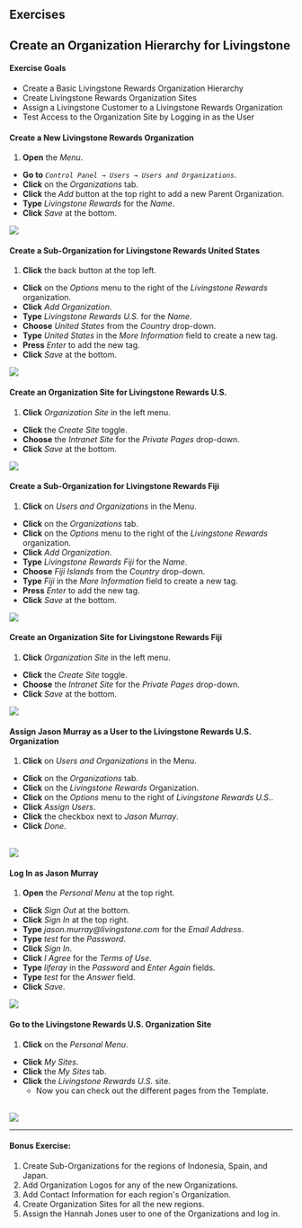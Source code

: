 <h2 class="exercise">Exercises</h2>

## Create an Organization Hierarchy for Livingstone

<div class="ahead">
<h4>Exercise Goals</h4>
<ul>
    <li>Create a Basic Livingstone Rewards Organization Hierarchy</li>
    <li>Create Livingstone Rewards Organization Sites</li>
    <li>Assign a Livingstone Customer to a Livingstone Rewards Organization</li>
    <li>Test Access to the Organization Site by Logging in as the User</li>
</ul>
</div>

#### Create a New Livingstone Rewards Organization
1. **Open** the _Menu_.
* **Go to** _`Control Panel → Users → Users and Organizations`_.
* **Click** on the _Organizations_ tab.
* **Click** the _Add_ button at the top right to add a new Parent Organization.
* **Type** _Livingstone Rewards_ for the _Name_.
* **Click** _Save_ at the bottom.

<img src="../images/livingstone-rewards-org.png" style="max-height: 35%">

#### Create a Sub-Organization for Livingstone Rewards United States
1. **Click** the back button at the top left.
* **Click** on the _Options_ menu to the right of the _Livingstone Rewards_ organization.
* **Click** _Add Organization_.
* **Type** _Livingstone Rewards U.S._ for the _Name_.
* **Choose** _United States_ from the _Country_ drop-down.
* **Type** _United States_ in the _More Information_ field to create a new tag.
* **Press** _Enter_ to add the new tag.
* **Click** _Save_ at the bottom.

<img src="../images/livingstone-us.png" style="max-height: 50%">

#### Create an Organization Site for Livingstone Rewards U.S.
1. **Click** _Organization Site_ in the left menu.
* **Click** the _Create Site_ toggle.
* **Choose** the _Intranet Site_ for the _Private Pages_ drop-down.
* **Click** _Save_ at the bottom.

<img src="../images/livingstone-us-org-site-template.png" style="max-height: 30%">

#### Create a Sub-Organization for Livingstone Rewards Fiji
1. **Click** on _Users and Organizations_ in the Menu.
* **Click** on the _Organizations_ tab.
* **Click** on the _Options_ menu to the right of the _Livingstone Rewards_ organization.
* **Click** _Add Organization_.
* **Type** _Livingstone Rewards Fiji_ for the _Name_.
* **Choose** _Fiji Islands_ from the _Country_ drop-down.
* **Type** _Fiji_ in the _More Information_ field to create a new tag.
* **Press** _Enter_ to add the new tag.
* **Click** _Save_ at the bottom.

<img src="../images/livingstone-fiji.png" style="max-height: 38%">

#### Create an Organization Site for Livingstone Rewards Fiji
1. **Click** _Organization Site_ in the left menu.
* **Click** the _Create Site_ toggle.
* **Choose** the _Intranet Site_ for the _Private Pages_ drop-down.
* **Click** _Save_ at the bottom.

<img src="../images/fiji-org-site.png" style="max-height: 100%">

<br />

#### Assign Jason Murray as a User to the Livingstone Rewards U.S. Organization
1. **Click** on _Users and Organizations_ in the Menu.
* **Click** on the _Organizations_ tab.
* **Click** on the _Livingstone Rewards_ Organization.
* **Click** on the _Options_ menu to the right of _Livingstone Rewards U.S._.
* **Click** _Assign Users_.
* **Click** the checkbox next to _Jason Murray_.
* **Click** _Done_.

<br />

<img src="../images/jason-murray-added.png" style="max-height: 100%">

<br />

#### Log In as Jason Murray
1. **Open** the _Personal Menu_ at the top right.
* **Click** _Sign Out_ at the bottom.
* **Click** _Sign In_ at the top right.
* **Type** _jason.murray@livingstone.com_ for the _Email Address_.
* **Type** _test_ for the _Password_.
* **Click** _Sign In_.
* **Click** _I Agree_ for the _Terms of Use_.
* **Type** _liferay_ in the _Password_ and _Enter Again_ fields.
* **Type** _test_ for the _Answer_ field.
* **Click** _Save_.

<img src="../images/jason-murray-logged-in.png" style="max-height: 100%">

<br />

#### Go to the Livingstone Rewards U.S. Organization Site
1. **Click** on the _Personal Menu_.
* **Click** _My Sites_.
* **Click** the _My Sites_ tab.
* **Click** the _Livingstone Rewards U.S._ site.
    * Now you can check out the different pages from the Template.

<br />

<img src="../images/jason-on-us-site.png" style="max-height: 100%">

---

#### Bonus Exercise:
1. Create Sub-Organizations for the regions of Indonesia, Spain, and Japan.
2. Add Organization Logos for any of the new Organizations.
3. Add Contact Information for each region's Organization.
4. Create Organization Sites for all the new regions.
5. Assign the Hannah Jones user to one of the Organizations and log in.
